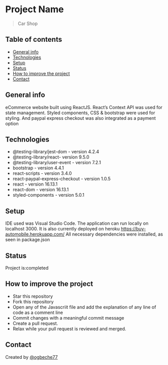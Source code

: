 # Project Name
>Car Shop

## Table of contents
* [General info](#general-info)
* [Technologies](#technologies)
* [Setup](#setup)
* [Status](#status)
* [How to improve the project](#how-to-improve-the-project)
* [Contact](#contact)

## General info
eCommerce website built using ReactJS. React’s Context API was used for state management. Styled components, CSS & bootstrap were used for styling. And paypal express checkout was also integrated as a payment option



## Technologies
* @testing-library/jest-dom - version 4.2.4
* @testing-library/react- version 9.5.0
* @testing-library/user-event - version 7.2.1
* bootstrap - version 4.4.1
* react-scripts - version 3.4.0 
* react-paypal-express-checkout - version 1.0.5
* react - version 16.13.1 
* react-dom - version 16.13.1 
* styled-components - version 5.0.1

## Setup
IDE used was Visual Studio Code. The application can run locally on localhost 3000. It is also currently deployed on heroku https://buy-automobile.herokuapp.com/
All necessary dependencies were installed, as seen in package.json

## Status
Project is:completed 

## How to improve the project
* Star this repository
* Fork this repository
* Open any of the Javascriit file and add the explanation of any line of code as a comment line
* Commit changes with a meaningful commit message 
* Create a pull request.
* Relax while your pull request is reviewed and merged.



## Contact
Created by [@ogbeche77](ogbeche77@yahoo.com)
